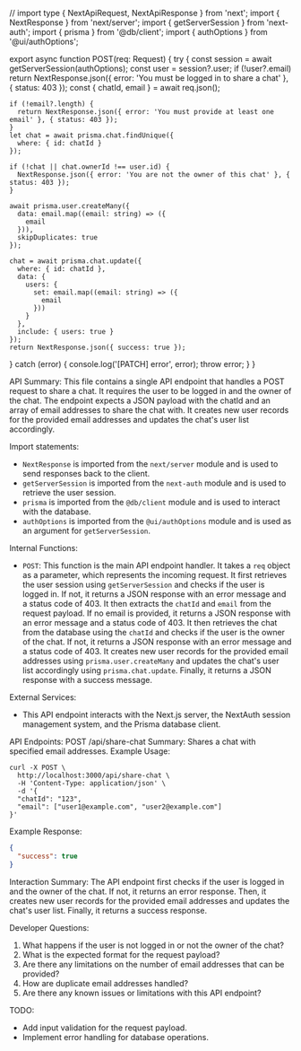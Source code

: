 // import type { NextApiRequest, NextApiResponse } from 'next';
import { NextResponse } from 'next/server';
import { getServerSession } from 'next-auth';
import { prisma } from '@db/client';
import { authOptions } from '@ui/authOptions';

export async function POST(req: Request) {
  try {
    const session = await getServerSession(authOptions);
    const user = session?.user;
    if (!user?.email)
      return NextResponse.json({ error: 'You must be logged in to share a chat' }, { status: 403 });
    const { chatId, email } = await req.json();

    if (!email?.length) {
      return NextResponse.json({ error: 'You must provide at least one email' }, { status: 403 });
    }
    let chat = await prisma.chat.findUnique({
      where: { id: chatId }
    });

    if (!chat || chat.ownerId !== user.id) {
      NextResponse.json({ error: 'You are not the owner of this chat' }, { status: 403 });
    }

    await prisma.user.createMany({
      data: email.map((email: string) => ({
        email
      })),
      skipDuplicates: true
    });

    chat = await prisma.chat.update({
      where: { id: chatId },
      data: {
        users: {
          set: email.map((email: string) => ({
            email
          }))
        }
      },
      include: { users: true }
    });
    return NextResponse.json({ success: true });
  } catch (error) {
    console.log('[PATCH] error', error);
    throw error;
  }
}

API Summary:
This file contains a single API endpoint that handles a POST request to share a chat. It requires the user to be logged in and the owner of the chat. The endpoint expects a JSON payload with the chatId and an array of email addresses to share the chat with. It creates new user records for the provided email addresses and updates the chat's user list accordingly.

Import statements:
- `NextResponse` is imported from the `next/server` module and is used to send responses back to the client.
- `getServerSession` is imported from the `next-auth` module and is used to retrieve the user session.
- `prisma` is imported from the `@db/client` module and is used to interact with the database.
- `authOptions` is imported from the `@ui/authOptions` module and is used as an argument for `getServerSession`.

Internal Functions:
- `POST`: This function is the main API endpoint handler. It takes a `req` object as a parameter, which represents the incoming request. It first retrieves the user session using `getServerSession` and checks if the user is logged in. If not, it returns a JSON response with an error message and a status code of 403. It then extracts the `chatId` and `email` from the request payload. If no email is provided, it returns a JSON response with an error message and a status code of 403. It then retrieves the chat from the database using the `chatId` and checks if the user is the owner of the chat. If not, it returns a JSON response with an error message and a status code of 403. It creates new user records for the provided email addresses using `prisma.user.createMany` and updates the chat's user list accordingly using `prisma.chat.update`. Finally, it returns a JSON response with a success message.

External Services:
- This API endpoint interacts with the Next.js server, the NextAuth session management system, and the Prisma database client.

API Endpoints:
POST /api/share-chat
Summary: Shares a chat with specified email addresses.
Example Usage:
```
curl -X POST \
  http://localhost:3000/api/share-chat \
  -H 'Content-Type: application/json' \
  -d '{
  "chatId": "123",
  "email": ["user1@example.com", "user2@example.com"]
}'
```

Example Response:
```json
{
  "success": true
}
```

Interaction Summary:
The API endpoint first checks if the user is logged in and the owner of the chat. If not, it returns an error response. Then, it creates new user records for the provided email addresses and updates the chat's user list. Finally, it returns a success response.

Developer Questions:
1. What happens if the user is not logged in or not the owner of the chat?
2. What is the expected format for the request payload?
3. Are there any limitations on the number of email addresses that can be provided?
4. How are duplicate email addresses handled?
5. Are there any known issues or limitations with this API endpoint?

TODO:
- Add input validation for the request payload.
- Implement error handling for database operations.